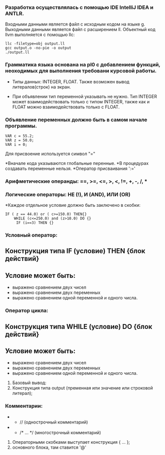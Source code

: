 ### Разработка осуществлялась с помощью IDE IntelliJ IDEA и ANTLR.
Входными данными является файл с исходным кодом на языке g.
Выходными данными является файл с расширением ll.
Объектный код llvm выполняется с помощью llc:
```
llc -filetype=obj output.ll
gcc output.o -no-pie -o output
./output.ll
```

 ###	Грамматика языка основана на pl0 с добавлением функций, неоходимых для выполнения требовани курсовой работы.



* Типы данных: INTEGER, FLOAT. Также возможен вывод литералов(строк) на экран.

*	При объявлении тип переменной указывать не нужно. Тип INTEGER может взаимодействовать только с типом INTEGER, также как и FLOAT можно взаимодействовать только с FLOAT.
	
### Объявление переменных должно быть в самом начале программы.
```
VAR c = 55.2;
VAR z = 50.0;
VAR i = 0; 
```
Для присвоение используется символ "="

*Вначале кода указываются глобальные перенные.
*В процедурах создавать переменные нельзя.
*Оператор присваивания ':='

### Арифметические операнды: ==, >=, <=, >, <, !=,  +, -, /, *

### Логические операторы: НЕ (!), И (AND), ИЛИ (OR)
  
*Каждое отдельное условие должно быть заключено в скобки: 
```
IF ( z == 44.0) or ( c>=150.0) THEN{}
 	WHILE (c<=250.0) and (z>10.0) DO {}
 	 IF (i==3) THEN {}
```

### Условный оператор:

## Конструкция типа   IF (условие) THEN {блок действий}
## Условие может быть: 
* выражено сравнением двух чисел
* выражено сравнением двух переменных
* выражено сравнением одной переменной и одного числа.
              

### Оператор цикла:
 ## Конструкция типа  WHILE (условие) DO {блок действий}
  ## Условие может быть: 
* выражено сравнением двух чисел
* выражено сравнением двух переменных
* выражено сравнением одной переменной и одного числа.
  
  

1. Базовый вывод:
2.  Конструкция типа output (пременная или значение или строковой литерал);


### Комментарии:
 *   - // (однострочный комментарий)
 *  - /* ... */ (многострочный комментарий)

1. Операторными скобками выступает конструкция { ... };
2. основного блока, там ставится '@'
